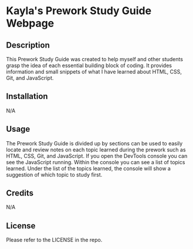 # Kayla's Prework Study Guide Webpage

## Description

This Prework Study Guide was created to help myself and other students grasp the idea of each essential building block of coding. It provides information and small snippets of what I have learned about HTML, CSS, Git, and JavaScript.


## Installation

N/A

## Usage

The Prework Study Guide is divided up by sections can be used to easily locate and review notes on each topic learned during the prework such as HTML, CSS, Git, and JavaScript. If you open the DevTools console you can see the JavaScript running. Within the console you can see a list of topics learned. Under the list of the topics learned, the console will show a suggestion of which topic to study first.

## Credits

N/A

## License

Please refer to the LICENSE in the repo.

